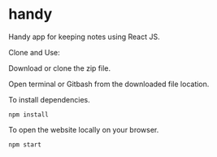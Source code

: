 # handy
Handy app for keeping notes using React JS.


Clone and Use:

  Download or clone the zip file.

  Open terminal or Gitbash from the downloaded file location.

  To install dependencies.

    npm install

  To open the website locally on your browser.

    npm start
